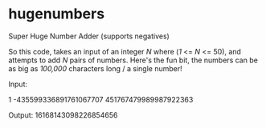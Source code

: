 # hugenumbers
Super Huge Number Adder (supports negatives)

So this code, takes an input of an integer *N* where (*1* <= *N* <= 50), and attempts to add *N* pairs of numbers. Here's the fun bit, the numbers can be as big as *100,000* characters long / a single number!

Input:

1
-435599336891761067707 451767479989987922363

Output:
16168143098226854656
